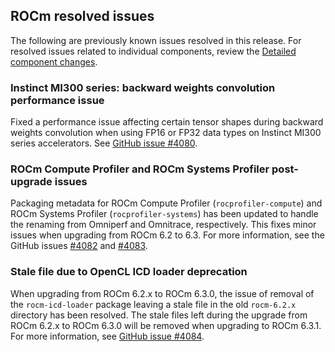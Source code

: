 ## ROCm resolved issues

The following are previously known issues resolved in this release. For resolved issues related to
individual components, review the [Detailed component changes](#detailed-component-changes).

### Instinct MI300 series: backward weights convolution performance issue

Fixed a performance issue affecting certain tensor shapes during backward weights convolution when using FP16 or FP32 data types on Instinct MI300 series accelerators. See [GitHub issue #4080](https://github.com/ROCm/ROCm/issues/4080).

### ROCm Compute Profiler and ROCm Systems Profiler post-upgrade issues

Packaging metadata for ROCm Compute Profiler (`rocprofiler-compute`) and ROCm Systems Profiler
(`rocprofiler-systems`) has been updated to handle the renaming from Omniperf and Omnitrace,
respectively. This fixes minor issues when upgrading from ROCm 6.2 to 6.3. For more information, see the GitHub issues
[#4082](https://github.com/ROCm/ROCm/issues/4082) and
[#4083](https://github.com/ROCm/ROCm/issues/4082).

### Stale file due to OpenCL ICD loader deprecation

When upgrading from ROCm 6.2.x to ROCm 6.3.0, the issue of removal of the `rocm-icd-loader` package
leaving a stale file in the old `rocm-6.2.x` directory has been resolved. The stale files left during
the upgrade from ROCm 6.2.x to ROCm 6.3.0 will be removed when upgrading to ROCm 6.3.1. For more
information, see [GitHub issue #4084](https://github.com/ROCm/ROCm/issues/4084).
